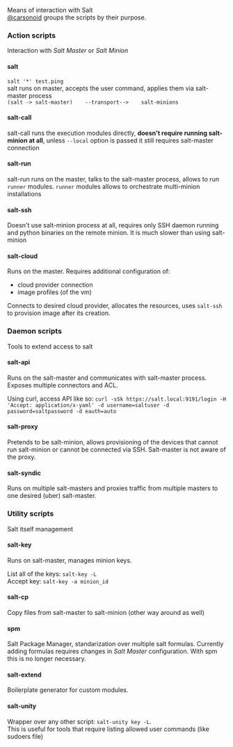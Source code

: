 Means of interaction with Salt  
[@carsonoid](https://github.com/carsonoid) groups the scripts by their purpose.

### Action scripts
Interaction with _Salt Master_ or _Salt Minion_

#### salt
`salt '*' test.ping`  
salt runs on master, accepts the user command, applies them via salt-master process  
`(salt -> salt-master)    --transport-->    salt-minions`

#### salt-call
salt-call runs the execution modules directly, **doesn't require running salt-minion at all**, 
unless `--local` option is passed it still requires salt-master connection

#### salt-run
salt-run runs on the master, talks to the salt-master process, allows to run `runner` modules. `runner` modules allows to
orchestrate multi-minion installations

#### salt-ssh
Doesn't use salt-minion process at all, requires only SSH daemon running and python binaries on the remote minion. 
It is much slower than using salt-minion

#### salt-cloud
Runs on the master. Requires additional configuration of:  
  - cloud provider connection
  - image profiles (of the vm) 

Connects to desired cloud provider, allocates the resources, uses `salt-ssh` to provision image after its creation.

### Daemon scripts
Tools to extend access to salt

#### salt-api
Runs on the salt-master and communicates with salt-master process. Exposes multiple connectors and ACL.

Using curl, access API like so: `curl -sSk https://salt.local:9191/login -H 'Accept: application/x-yaml' -d username=saltuser -d password=saltpassword -d eauth=auto`

#### salt-proxy
Pretends to be salt-minion, allows provisioning of the devices that cannot run salt-minion or cannot be connected via SSH.
Salt-master is not aware of the proxy.

#### salt-syndic
Runs on multiple salt-masters and proxies traffic from multiple masters to one desired (uber) salt-master. 

### Utility scripts
Salt itself management 

#### salt-key
Runs on salt-master, manages minion keys.

List all of the keys: `salt-key -L`  
Accept key:  `salt-key -a minion_id`

#### salt-cp
Copy files from salt-master to salt-minion (other way around as well)

#### spm
Salt Package Manager, standarization over multiple salt formulas. Currently adding formulas requires changes in _Salt Master_ configuration.
With spm this is no longer necessary.

#### salt-extend
Boilerplate generator for custom modules.

#### salt-unity
Wrapper over any other script: `salt-unity key -L`.  
This is useful for tools that require listing allowed user commands (like sudoers file)
